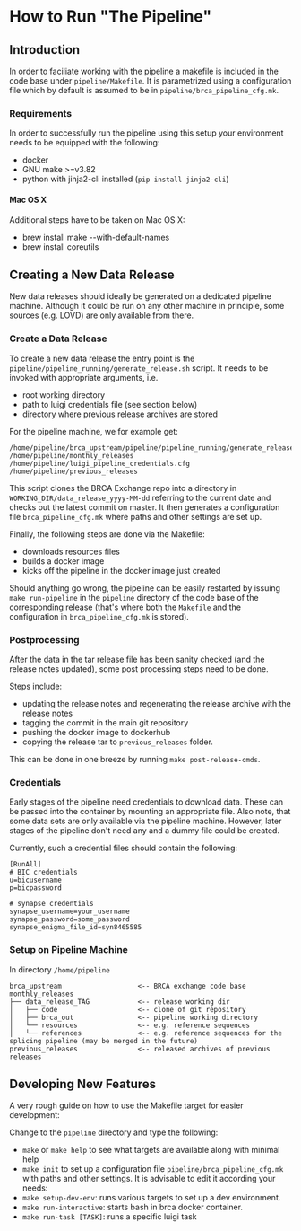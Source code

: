 # How to Run "The Pipeline"

## Introduction

In order to faciliate working with the pipeline a makefile is included in the code base under `pipeline/Makefile`. It is parametrized using a configuration file which by default is assumed to be in `pipeline/brca_pipeline_cfg.mk`.

### Requirements

In order to successfully run the pipeline using this setup your environment needs to be equipped with the following:

* docker
* GNU make >=v3.82
* python with jinja2-cli installed (`pip install jinja2-cli`)

#### Mac OS X

Additional steps have to be taken on Mac OS X:

* brew install make --with-default-names
* brew install coreutils

## Creating a New Data Release

New data releases should ideally be generated on a dedicated pipeline machine. Although it could be run on any other machine in principle, some sources (e.g. LOVD) are only available from there.

### Create a Data Release
To create a new data release the entry point is the `pipeline/pipeline_running/generate_release.sh` script. It needs to be invoked with appropriate arguments, i.e.

 * root working directory
 * path to luigi credentials file (see section below)
 * directory where previous release archives are stored

For the pipeline machine, we for example get:

```
/home/pipeline/brca_upstream/pipeline/pipeline_running/generate_release.sh /home/pipeline/monthly_releases /home/pipeline/luigi_pipeline_credentials.cfg /home/pipeline/previous_releases
```

This script clones the BRCA Exchange repo into a directory in `WORKING_DIR/data_release_yyyy-MM-dd` referring to the current date and checks out the latest commit on master. It then generates a configuration file `brca_pipeline_cfg.mk` where paths and other settings are set up.

Finally, the following steps are done via the Makefile: 
 * downloads resources files
 * builds a docker image
 * kicks off the pipeline in the docker image just created

Should anything go wrong, the pipeline can be easily restarted by issuing `make run-pipeline` in the `pipeline` directory of the code base of the corresponding release (that's where both the `Makefile` and the configuration in `brca_pipeline_cfg.mk` is stored).

### Postprocessing

After the data in the tar release file has been sanity checked (and the release notes updated), some post processing steps need to be done.

Steps include:
 * updating the release notes and regenerating the release archive with the release notes
 * tagging the commit in the main git repository
 * pushing the docker image to dockerhub
 * copying the release tar to `previous_releases` folder.

This can be done in one breeze by running `make post-release-cmds`.

### Credentials

Early stages of the pipeline need credentials to download data. These can be passed into the container by mounting an appropriate file. Also note, that some data sets are only available via the pipeline machine. However, later stages of the pipeline don't need any and a dummy file could be created.

Currently, such a credential files should contain the following:

```
[RunAll]
# BIC credentials
u=bicusername
p=bicpassword

# synapse credentials
synapse_username=your_username
synapse_password=some_password
synapse_enigma_file_id=syn8465585

```

### Setup on Pipeline Machine

In directory `/home/pipeline`

```
brca_upstream                   <-- BRCA exchange code base
monthly_releases
├── data_release_TAG            <-- release working dir
│   ├── code                    <-- clone of git repository 
│   ├── brca_out                <-- pipeline working directory
│   └── resources               <-- e.g. reference sequences
│   └── references              <-- e.g. reference sequences for the splicing pipeline (may be merged in the future)
previous_releases               <-- released archives of previous releases
```

## Developing New Features

A very rough guide on how to use the Makefile target for easier development:

Change to the `pipeline` directory and type the following:

* `make` or `make help` to see what targets are available along with minimal help
* `make init` to set up a configuration file `pipeline/brca_pipeline_cfg.mk` with paths and other settings. It is advisable to edit it according your needs:
* `make setup-dev-env`: runs various targets to set up a dev environment.
* `make run-interactive`: starts bash in brca docker container.
* `make run-task [TASK]`: runs a specific luigi task
